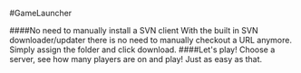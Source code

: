 #GameLauncher

####No need to manually install a SVN client
With the built in SVN downloader/updater there is no need to manually checkout a URL anymore. Simply assign the folder and click download.
####Let's play!
Choose a server, see how many players are on and play! Just as easy as that.
